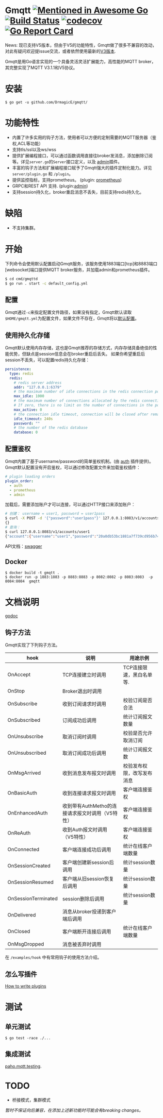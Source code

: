 # Gmqtt [![Mentioned in Awesome Go](https://awesome.re/mentioned-badge.svg)](https://github.com/avelino/awesome-go) [![Build Status](https://travis-ci.org/DrmagicE/Gmqtt.svg?branch=master)](https://travis-ci.org/DrmagicE/Gmqtt) [![codecov](https://codecov.io/gh/DrmagicE/Gmqtt/branch/master/graph/badge.svg)](https://codecov.io/gh/DrmagicE/Gmqtt) [![Go Report Card](https://goreportcard.com/badge/github.com/DrmagicE/Gmqtt)](https://goreportcard.com/report/github.com/DrmagicE/Gmqtt)

News: 现已支持V5版本，但由于V5的功能特性，Gmqtt做了很多不兼容的改动，对此有疑问欢迎提issue交流，或者依然使用最新的[V3版本](https://github.com/DrmagicE/gmqtt/tree/v0.1.4).

Gmqtt是用Go语言实现的一个具备灵活灵活扩展能力，高性能的MQTT broker，其完整实现了MQTT V3.1.1和V5协议。

# 安装
```$ go get -u github.com/DrmagicE/gmqtt/```

# 功能特性
* 内置了许多实用的钩子方法，使用者可以方便的定制需要的MQTT服务器（鉴权,ACL等功能）
* 支持tls/ssl以及ws/wss
* 提供扩展编程接口，可以通过函数调用直接往broker发消息，添加删除订阅等。详见`server.go`的`Server`接口定义，以及 [admin](https://github.com/DrmagicE/Gmqtt/blob/master/plugin/admin/READEME.md)插件。
* 丰富的钩子方法和扩展编程接口赋予了Gmqtt强大的插件定制化能力。详见`server/plugin.go` 和 `/plugin`。
* 提供监控指标，支持prometheus。 (plugin: [prometheus](https://github.com/DrmagicE/Gmqtt/blob/master/plugin/prometheus/READEME.md))
* GRPC和REST API 支持. (plugin:[admin](https://github.com/DrmagicE/Gmqtt/blob/master/plugin/admin/READEME.md))
* 支持session持久化，broker重启消息不丢失，目前支持redis持久化。

# 缺陷
* 不支持集群。

# 开始

下列命令会使用默认配置启动Gmqtt服务，该服务使用1883端口[tcp]和8883端口[websocket]端口提供MQTT broker服务，并加载admin和prometheus插件。
```bash
$ cd cmd/gmqttd
$ go run . start -c default_config.yml
```

## 配置
Gmqtt通过`-c`来指定配置文件路径，如果没有指定，Gmqtt默认读取`$HOME/gmqtt.yml`为配置文件，如果文件不存在，Gmqtt将以[默认配置](https://github.com/DrmagicE/Gmqtt/blob/master/cmd/Gmqttd/default_config.yml)。

## 使用持久化存储
Gmqtt默认使用内存存储，这也是Gmqtt推荐的存储方式，内存存储具备绝佳的性能优势，但缺点是session信息会在broker重启后丢失。
如果你希望重启后session不丢失，可以配置redis持久化存储：
```yaml
persistence:
  type: redis  
  redis:
    # redis server address
    addr: "127.0.0.1:6379"
    # the maximum number of idle connections in the redis connection pool
    max_idle: 1000
    # the maximum number of connections allocated by the redis connection pool at a given time.
    # If zero, there is no limit on the number of connections in the pool.
    max_active: 0
    # the connection idle timeout, connection will be closed after remaining idle for this duration. If the value is zero, then idle connections are not closed
    idle_timeout: 240s
    password: ""
    # the number of the redis database
    database: 0
```

## 配置鉴权
Gmqtt内置了基于username/password的简单鉴权机制。(由 [auth](https://github.com/DrmagicE/gmqtt/blob/master/plugin/auth) 插件提供)。
Gmqtt默认配置没有开启鉴权，可以通过修改配置文件来加载鉴权插件：
```yaml
# plugin loading orders
plugin_order:
  - auth
  - prometheus
  - admin
```
加载后，需要添加账户才可以连接，可以通过HTTP接口来添加账户：
```bash
# 创建： username = user1, password = user1pass
$ curl -X POST -d '{"password":"user1pass"}' 127.0.0.1:8083/v1/accounts/user1
{}
# 查询：
$ curl 127.0.0.1:8083/v1/accounts/user1
{"account":{"username":"user1","password":"20a0db53bc1881a7f739cd956b740039"}}
```
API文档：[swagger](https://github.com/DrmagicE/gmqtt/blob/master/plugin/auth/swagger)


## Docker
```
$ docker build -t gmqtt .
$ docker run -p 1883:1883 -p 8883:8883 -p 8082:8082 -p 8083:8083  -p 8084:8084  gmqtt
```

# 文档说明
[godoc](https://www.godoc.org/github.com/DrmagicE/gmqtt)
## 钩子方法
Gmqtt实现了下列钩子方法。

| hook | 说明 | 用途示例 |
|------|------------|------------|
| OnAccept  | TCP连接建立时调用|  TCP连接限速，黑白名单等.      |
| OnStop  | Broker退出时调用 |    |
| OnSubscribe  | 收到订阅请求时调用| 校验订阅是否合法    |
| OnSubscribed  | 订阅成功后调用   |   统计订阅报文数量   |
| OnUnsubscribe  | 取消订阅时调用       | 校验是否允许取消订阅       |
| OnUnsubscribed  | 取消订阅成功后调用   |   统计订阅报文数     |
| OnMsgArrived  | 收到消息发布报文时调用       |  校验发布权限，改写发布消息       |
| OnBasicAuth  | 收到连接请求报文时调用       | 客户端连接鉴权       |
| OnEnhancedAuth  | 收到带有AuthMetho的连接请求报文时调用（V5特性）| 客户端连接鉴权      |
| OnReAuth  | 收到Auth报文时调用（V5特性）        | 客户端连接鉴权      |
| OnConnected  | 客户端连接成功后调用|    统计在线客户端数量    | 
| OnSessionCreated  | 客户端创建新session后调用       |  统计session数量       |
| OnSessionResumed  | 客户端从旧session恢复后调用       | 统计session数量       |
| OnSessionTerminated  | session删除后调用       | 统计session数量       |
| OnDelivered  | 消息从broker投递到客户端后调用       |        |
| OnClosed  | 客户端断开连接后调用       |   统计在线客户端数量      |
| OnMsgDropped  | 消息被丢弃时调用 |        |

在 `/examples/hook` 中有常用钩子的使用方法介绍。

## 怎么写插件
[How to write plugins](https://github.com/DrmagicE/gmqtt/blob/master/plugin/README.md)

# 测试
## 单元测试
```
$ go test -race ./...  
```

## 集成测试
[paho.mqtt.testing](https://github.com/eclipse/paho.mqtt.testing).


# TODO
* 桥接模式，集群模式

*暂时不保证向后兼容，在添加上述新功能时可能会有breaking changes。*
